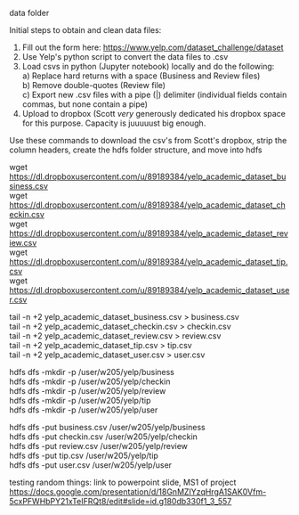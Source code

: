 data folder

Initial steps to obtain and clean data files:  
1) Fill out the form here: https://www.yelp.com/dataset_challenge/dataset  
2) Use Yelp's python script to convert the data files to .csv  
3) Load csvs in python (Jupyter notebook) locally and do the following:  
    a) Replace hard returns with a space (Business and Review files)  
    b) Remove double-quotes (Review file)  
    c) Export new .csv files with a pipe (|) delimiter (individual fields contain commas, but none contain a pipe)  
4) Upload to dropbox (Scott _very_ generously dedicated his dropbox space for this purpose. Capacity is juuuuust big enough.  

Use these commands to download the csv's from Scott's dropbox, strip the column headers, create the hdfs folder structure, and move into hdfs

wget https://dl.dropboxusercontent.com/u/89189384/yelp_academic_dataset_business.csv  
wget https://dl.dropboxusercontent.com/u/89189384/yelp_academic_dataset_checkin.csv  
wget https://dl.dropboxusercontent.com/u/89189384/yelp_academic_dataset_review.csv  
wget https://dl.dropboxusercontent.com/u/89189384/yelp_academic_dataset_tip.csv  
wget https://dl.dropboxusercontent.com/u/89189384/yelp_academic_dataset_user.csv  

tail -n +2 yelp_academic_dataset_business.csv > business.csv  
tail -n +2 yelp_academic_dataset_checkin.csv > checkin.csv  
tail -n +2 yelp_academic_dataset_review.csv > review.csv   
tail -n +2 yelp_academic_dataset_tip.csv > tip.csv  
tail -n +2 yelp_academic_dataset_user.csv > user.csv  

hdfs dfs -mkdir -p /user/w205/yelp/business  
hdfs dfs -mkdir -p /user/w205/yelp/checkin  
hdfs dfs -mkdir -p /user/w205/yelp/review  
hdfs dfs -mkdir -p /user/w205/yelp/tip  
hdfs dfs -mkdir -p /user/w205/yelp/user  

hdfs dfs -put business.csv /user/w205/yelp/business  
hdfs dfs -put checkin.csv /user/w205/yelp/checkin  
hdfs dfs -put review.csv /user/w205/yelp/review  
hdfs dfs -put tip.csv /user/w205/yelp/tip  
hdfs dfs -put user.csv /user/w205/yelp/user  









testing random things:
link to powerpoint slide, MS1 of project
https://docs.google.com/presentation/d/18GnMZIYzqHrgA1SAK0Vfm-5cxPFWHbPY21xTeIFRQt8/edit#slide=id.g180db330f1_3_557

